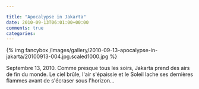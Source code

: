 ```yaml
---

title: "Apocalypse in Jakarta"
date: 2010-09-13T06:01:00+00:00
comments: true
categories: 
---
```


{% img fancybox /images/gallery/2010-09-13-apocalypse-in-jakarta/20100913-004.jpg.scaled1000.jpg %}

Septembre 13, 2010. Comme presque tous les soirs, Jakarta prend des airs de fin du monde. Le ciel brûle, l'air s'épaissie et le Soleil lache ses dernières flammes avant de s'écraser sous l'horizon...
